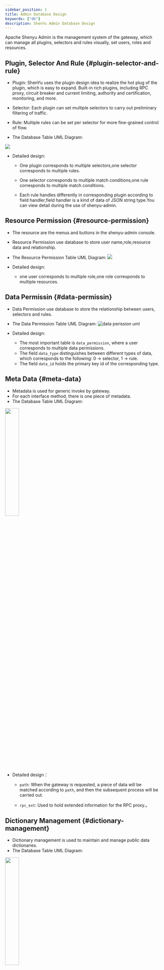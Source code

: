 ```yaml
---
sidebar_position: 1
title: Admin Database Design
keywords: ["db"]
description: ShenYu Admin Database Design
---
```


Apache Shenyu Admin is the management system of the gateway, which can manage all plugins, selectors and rules visually, set users, roles and resources.

## Plugin, Selector And Rule {#plugin-selector-and-rule}

* Plugin: ShenYu uses the plugin design idea to realize the hot plug of the plugin, which is easy to expand. Built-in rich plugins, including RPC proxy, circuit breaker and current limiting, authority and certification, monitoring, and more.
* Selector: Each plugin can set multiple selectors to carry out preliminary filtering of traffic.
* Rule: Multiple rules can be set per selector for more fine-grained control of flow.

* The Database Table UML Diagram:

![](/img/shenyu/db/shenyu-db.png)

* Detailed design:

  * One plugin corresponds to multiple selectors,one selector corresponds to multiple rules.
  
  * One selector corresponds to multiple match conditions,one rule corresponds to multiple match conditions.
  
  * Each rule handles differently in corresponding plugin according to field handler,field handler is a kind of data of JSON string type.You can view detail during the use of shenyu-admin.
  
## Resource Permission {#resource-permission}

* The resource are the menus and buttons in the shenyu-admin console.

* Resource Permission use database to store user name,role,resource data and relationship. 

* The Resource Permission Table UML Diagram:
![](/img/shenyu/db/shenyu-permission-db.png)

* Detailed design:
  - one user corresponds to multiple role,one role corresponds to multiple resources.

## Data Permissin {#data-permissin}

* Data Permission use database to store the relationship between users, selectors and rules.

* The Data Permission Table UML Diagram:
![data perission uml](/img/shenyu/db/data_permission.png)


* Detailed design:
  * The most important table is `data_permission`, where a user corresponds to multiple data permissions.
  * The field `data_type` distinguishes between different types of data, which corresponds to the following: 0 -> selector, 1 -> rule.
  * The field `data_id` holds the primary key id of the corresponding type.

## Meta Data {#meta-data}

* Metadata is used for generic invoke by gateway.
* For each interface method, there is one piece of metadata.
* The Database Table UML Diagram:

<img src="/img/shenyu/db/mata_data_table.png" width="30%" height="30%" />


* Detailed design：
  * `path`: When the gateway is requested, a piece of data will be matched according to `path`, and then the subsequent process will be carried out.

  * `rpc_ext`: Used to hold extended information for the RPC proxy.。
   
## Dictionary Management {#dictionary-management}

* Dictionary management is used to maintain and manage public data dictionaries.
* The Database Table UML Diagram:

<img src="/img/shenyu/db/shenyu_dict.png" width="30%" height="30%" />

## API Documentation {#API-documentation}

* The API document tables used to maintain and manage API documents.
* The API document (such as json, md, html, etc.) of common specifications (such as OpenApi3.0 and yapi) can be imported into `shenyu-admin` and finally stored in the API document tables.
* API documents of other common specifications can be generated through the API document tables.
* The Database Table UML Diagram:

<img src="/img/shenyu/db/shenyu-api-doc-table.png" width="105%" height="105%" />

* Detailed design:
  * A tag can have multiple child tags, the level of tags is unlimited, the lowest leaf node is API.
  * Interfaces with the same path but supporting multiple http methods, they are counted as multiple APIs.
  * An API has multiple request parameters and response fields.
  * A parameter/field has its own type (model), and each type have multiple fields.
  * A field has its own type, which corresponds to multiple values.
  * A value can be used as either a request example value, or a response example value (for example, 200 indicates OK, and 400 indicates illegal parameters).
  * The `query`, `header` and `body`, all of them are `json` stored in `mock_request_record`，but `body` does not support special types such as file。
  * The `ext` of the `tag` table stores the full amount of json data of its parent tag (including the parent tag of the parent tag, and so on).
  * The `ext` of the `api` table may store the IP list and the service name of `SpringCloud`.
  * The `type` of the `parameter` table mainly includes `requestUrlParam`, `requestHeader`, `requestBody`, `requestPathVariable`, `responseHeader`, and `responseBody`; If the returned type is a special type (such as file), do not associate `model_id`.
  * The `ext` of the `field` table stores generic type in json format (convenient for subsequent expansion), such as `{"genericTypes": [model_id1, model_id2]}`; `model_id` indicates which type has this field, `self_model_id` indicates which type of this field.
  * The `is_example` of `detail` table indicates whether a value is a request sample value, true is a request sample value, and false is a response value.
